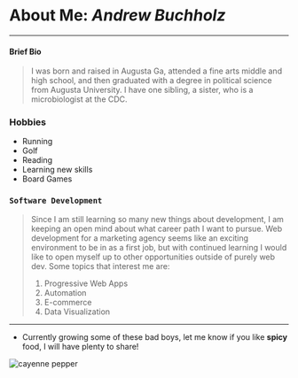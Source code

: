 # About Me: *Andrew Buchholz*
---

#### Brief Bio  
 > I was born and raised in Augusta Ga, attended a fine arts middle and high school, and then graduated with a degree in political science from Augusta University.
 > I have one sibling, a sister, who is a microbiologist at the CDC.


 ### Hobbies
+ Running  
+ Golf  
+ Reading  
+ Learning new skills  
+ Board Games   


### `Software Development`
 > Since I am still learning so many new things about development, I am keeping an open mind about what career path I want to pursue. Web development for a marketing agency seems like an exciting environment to be in as a first job, but with continued learning I would like to open myself up to other opportunities outside of purely web dev. Some topics that interest me are:
 > 1. Progressive Web Apps  
 > 2. Automation
 > 3. E-commerce 
 > 4. Data Visualization

---
- Currently growing some of these bad boys, let me know if you like **spicy** food, I will have plenty to share!  
  
![cayenne pepper](https://www.johnnyseeds.com/dw/image/v2/BBBW_PRD/on/demandware.static/-/Sites-jss-master/default/dwe0f797bb/images/products/vegetables/03025g_01_redflamehorz.jpg?sw=387&cx=302&cy=0&cw=1196&ch=1196) 